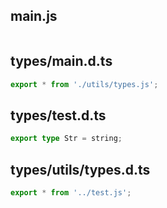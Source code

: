 ## main.js

```js


```
## types/main.d.ts

```ts
export * from './utils/types.js';

```
## types/test.d.ts

```ts
export type Str = string;

```
## types/utils/types.d.ts

```ts
export * from '../test.js';

```